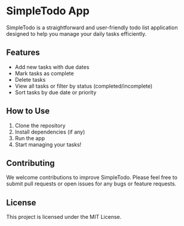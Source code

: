 # SimpleTodo App

SimpleTodo is a straightforward and user-friendly todo list application designed to help you manage your daily tasks efficiently.

## Features

- Add new tasks with due dates
- Mark tasks as complete
- Delete tasks
- View all tasks or filter by status (completed/incomplete)
- Sort tasks by due date or priority

## How to Use

1. Clone the repository
2. Install dependencies (if any)
3. Run the app
4. Start managing your tasks!

## Contributing

We welcome contributions to improve SimpleTodo. Please feel free to submit pull requests or open issues for any bugs or feature requests.

## License

This project is licensed under the MIT License.
